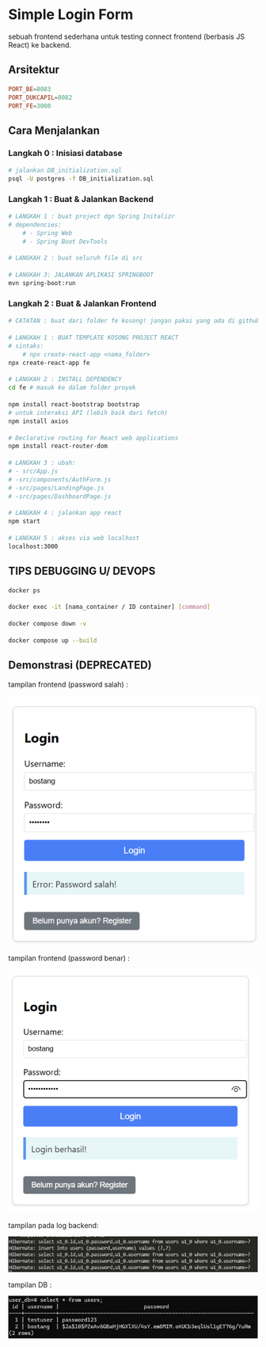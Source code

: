 # Simple Login Form

sebuah frontend sederhana untuk testing connect frontend (berbasis JS React) ke backend.

## Arsitektur

```conf
PORT_BE=8083
PORT_DUKCAPIL=8082
PORT_FE=3000
```

## Cara Menjalankan

### Langkah 0 : Inisiasi database

```bash
# jalankan DB_initialization.sql
psql -U postgres -f DB_initialization.sql
```

### Langkah 1 : Buat & Jalankan Backend

```bash
# LANGKAH 1 : buat project dgn Spring Initalizr
# dependencies:
    # - Spring Web
    # - Spring Boot DevTools

# LANGKAH 2 : buat seluruh file di src

# LANGKAH 3: JALANKAN APLIKASI SPRINGBOOT
mvn spring-boot:run
```

### Langkah 2 : Buat & Jalankan Frontend

```bash
# CATATAN : buat dari folder fe kosong! jangan pakai yang ada di github repo, karena node_modules ter-ignore.

# LANGKAH 1 : BUAT TEMPLATE KOSONG PROJECT REACT
# sintaks:
    # npx create-react-app <nama_folder>
npx create-react-app fe  

# LANGKAH 2 : INSTALL DEPENDENCY
cd fe # masuk ke dalam folder proyek

npm install react-bootstrap bootstrap
# untuk interaksi API (lebih baik dari fetch)
npm install axios

# Declarative routing for React web applications
npm install react-router-dom

# LANGKAH 3 : ubah:
# - src/App.js 
# -src/components/AuthForm.js 
# -src/pages/LandingPage.js 
# -src/pages/DashboardPage.js 

# LANGKAH 4 : jalankan app react
npm start

# LANGKAH 5 : akses via web localhost
localhost:3000
```

## TIPS DEBUGGING U/ DEVOPS

```bash
docker ps

docker exec -it [nama_container / ID container] [command]

docker compose down -v

docker compose up --build
```

## Demonstrasi (DEPRECATED)

tampilan frontend (password salah) :

![tampilan-frontend-demo-1](./img/tampilan-frontend-demo-1.png)

tampilan frontend (password benar) :

![tampilan-frontend-demo-2](./img/tampilan-frontend-demo-2.png)

tampilan pada log backend:

![tampilan-backend-demo](./img/tampilan-backend-demo.png)

tampilan DB :

![tampilan-db-demo](./img/tampilan-db-demo.png)
